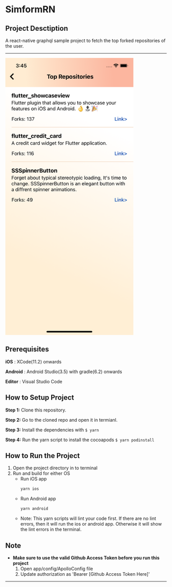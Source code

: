 # SimformRN

##  Project Desctiption
A react-native graphql sample project to fetch the top forked repositories of the user.

----------------------------------------
<img src="/app/assets/images/sample.png" width="400">

## Prerequisites

**iOS** : XCode(11.2) onwards

**Android** : Android Studio(3.5) with gradle(6.2) onwards

**Editor** : Visual Studio Code

## How to Setup Project

**Step 1:** Clone this repository.

**Step 2:** Go to the cloned repo and open it in termianl.

**Step 3:** Install the dependencies with `$ yarn`

**Step 4:** Run the yarn script to install the cocoapods `$ yarn podinstall`

## How to Run the Project

1. Open the project directory in to terminal
2. Run and build for either OS
    * Run iOS app
        ```bash 
        yarn ios
        ```
    * Run Android app
      ```bash 
      yarn android
      ```
    * Note: This yarn scripts will lint your code first. If there are no lint errors, then it will run the ios or android app. Otherwise it will show the lint errors in the terminal.

## Note

- **Make sure to use the valid Github Access Token  before you run this project**
    1. Open app/config/ApolloConfig file
    2. Update authorization as 'Bearer [Github Access Token Here]'

-----------------------------------------------------------------------------------------------------